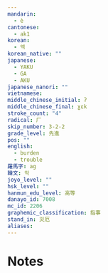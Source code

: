 ```yaml
---
mandarin:
  - è
cantonese:
  - ak1
korean:
  - 액
korean_native: ""
japanese:
  - YAKU
  - GA
  - AKU
japanese_nanori: ""
vietnamese:
middle_chinese_initial: ʔ
middle_chinese_final: ɣɛk
stroke_count: "4"
radical: 厂
skip_number: 3-2-2
grade_level: 先進
pos: ""
english:
  - burden
  - trouble
羅馬字: ag
韓文: 악
joyo_level: ""
hsk_level: ""
hanmun_edu_level: 高等
danayo_id: 7008
mc_id: 2206
graphemic_classification: 指事
stand_in: 災厄
aliases:
---
```


# Notes
